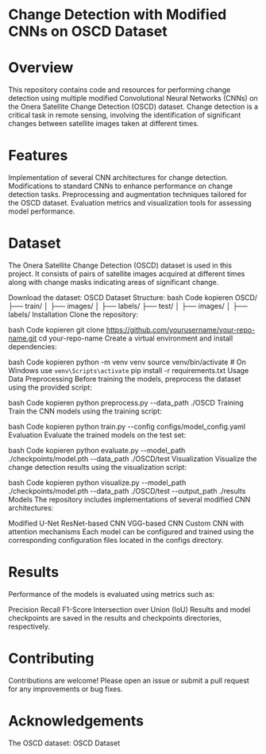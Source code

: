 # Change Detection with Modified CNNs on OSCD Dataset
# Overview
This repository contains code and resources for performing change detection using multiple modified Convolutional Neural Networks (CNNs) on the Onera Satellite Change Detection (OSCD) dataset. Change detection is a critical task in remote sensing, involving the identification of significant changes between satellite images taken at different times.

# Features
Implementation of several CNN architectures for change detection.
Modifications to standard CNNs to enhance performance on change detection tasks.
Preprocessing and augmentation techniques tailored for the OSCD dataset.
Evaluation metrics and visualization tools for assessing model performance.

# Dataset
The Onera Satellite Change Detection (OSCD) dataset is used in this project. It consists of pairs of satellite images acquired at different times along with change masks indicating areas of significant change.

Download the dataset: OSCD Dataset
Structure:
bash
Code kopieren
OSCD/
├── train/
│   ├── images/
│   ├── labels/
├── test/
│   ├── images/
│   ├── labels/
Installation
Clone the repository:

bash
Code kopieren
git clone https://github.com/yourusername/your-repo-name.git
cd your-repo-name
Create a virtual environment and install dependencies:

bash
Code kopieren
python -m venv venv
source venv/bin/activate   # On Windows use `venv\Scripts\activate`
pip install -r requirements.txt
Usage
Data Preprocessing
Before training the models, preprocess the dataset using the provided script:

bash
Code kopieren
python preprocess.py --data_path ./OSCD
Training
Train the CNN models using the training script:

bash
Code kopieren
python train.py --config configs/model_config.yaml
Evaluation
Evaluate the trained models on the test set:

bash
Code kopieren
python evaluate.py --model_path ./checkpoints/model.pth --data_path ./OSCD/test
Visualization
Visualize the change detection results using the visualization script:

bash
Code kopieren
python visualize.py --model_path ./checkpoints/model.pth --data_path ./OSCD/test --output_path ./results
Models
The repository includes implementations of several modified CNN architectures:

Modified U-Net
ResNet-based CNN
VGG-based CNN
Custom CNN with attention mechanisms
Each model can be configured and trained using the corresponding configuration files located in the configs directory.

# Results
Performance of the models is evaluated using metrics such as:

Precision
Recall
F1-Score
Intersection over Union (IoU)
Results and model checkpoints are saved in the results and checkpoints directories, respectively.

# Contributing
Contributions are welcome! Please open an issue or submit a pull request for any improvements or bug fixes.

# Acknowledgements
The OSCD dataset: OSCD Dataset
